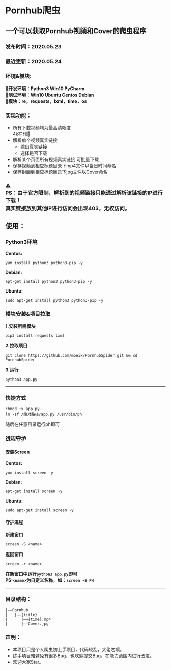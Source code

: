 # Pornhub爬虫

## 一个可以获取Pornhub视频和Cover的爬虫程序
### 发布时间：2020.05.23 
### 最近更新：2020.05.24

### 环境&模块:
**:cake:开发环境：Python3 Win10 PyCharm**
</br>
**:lollipop:测试环境：Win10  Ubuntu  Centos  Debian**
</br>
**:fish_cake:模块：re，requests，lxml，time，os**

### 实现功能：
- 所有下载视频均为最高清晰度</br>4k在想:peach:
- 解析单个视频真实链接
	- 输出真实链接
	- 选择是否下载
- 解析某个页面所有视频真实链接 可批量下载
- 保存视频到相应标题目录下mp4文件以当日时间命名
- 保存封面到相应标题目录下jpg文件以Cover命名
### :warning:<br>**PS**：由于官方限制，解析到的视频链接只能通过解析该链接的IP进行下载！<br>真实链接放到其他IP进行访问会出现403，无权访问。


## 使用：

### Python3环境
**Centos:**
```shell
yum install python3 python3-pip -y
```
**Debian:**
```shell
apt-get install python3 python3-pip -y
```
**Ubuntu:**
```shell
sudo apt-get install python3 python3-pip -y
```

### 模块安装&项目拉取

**1.安装所需模块**
```shell
pip3 install requests lxml
```

**2.拉取项目**
```shell
git clone https://github.com/moeik/PornhubSpider.git && cd PornhubSpider
```

**3.运行**
```shell
python3 app.py
```
------------------
### 快捷方式
```shell
chmod +x app.py
ln -sf /绝对路径/app.py /usr/bin/ph
```
随后在任意目录运行ph即可
### 进程守护
#### 安装Screen
**Centos:**
```shell
yum install screen -y
```
**Debian:**
```shell
apt-get install screen -y
```
**Ubuntu:**
```shell
sudo apt-get install screen -y
```
#### 守护进程

**新建窗口**
```shell
screen -S <name>
```
**返回窗口**
```shell
screen -r <name>
```
**在新窗口中运行```python3 app.py```即可**
</br>
**PS:```<name>```为自定义名称，如：```screen -S PH```**


----------------

### 目录结构：
```
|——Pornhub
|   |——{title}
|      |——{time}.mp4
|      |——Cover.jpg
```

### 声明：
- 本项目只是个人爬虫初上手项目，代码较乱，大佬勿喷。
- 练手项目难避免有很多Bug，也欢迎提交Bug，在能力范围内进行改进。
- 欢迎大家Star。
